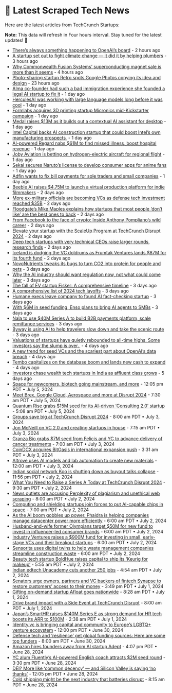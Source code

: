 
# 📰 Latest Scraped Tech News

Here are the latest articles from TechCrunch Startups:

**Note:** This data will refresh in Four hours interval. Stay tuned for the latest updates! 🔄
- [There’s always something happening to OpenAI’s board](https://techcrunch.com/podcast/theres-always-something-happening-to-openais-board/) - 2 hours ago
- [A startup set out to fight climate change — it did it by helping plumbers](https://techcrunch.com/2024/07/12/a-startup-set-out-to-fight-climate-change-it-did-it-by-helping-plumbers/) - 3 hours ago
- [Why Commonwealth Fusion Systems’ superconducting magnet sale is more than it seems](https://techcrunch.com/2024/07/12/lets-not-kick-down-the-ladder-commonwealth-fusion-systems-shares-its-secret-sauce/) - 4 hours ago
- [Photo-sharing startup Retro spots Google Photos copying its idea and design](https://techcrunch.com/2024/07/11/photo-sharing-startup-retro-spots-google-photos-copying-its-idea-and-design/) - 23 hours ago
- [Alma co-founder had such a bad immigration experience she founded a legal AI startup to fix it](https://techcrunch.com/2024/07/11/immigration-visa-alma-law/) - 1 day ago
- [HerculesAI was working with large language models long before it was cool](https://techcrunch.com/2024/07/11/herculesai-has-been-working-with-llms-long-before-it-was-cool/) - 1 day ago
- [Formlabs acquires 3D printing startup Micronics mid-Kickstarter campaign](https://techcrunch.com/2024/07/11/formlabs-acquires-3d-printing-startup-micronics-mid-kickstarter-campaign/) - 1 day ago
- [Medal raises $13M as it builds out a contextual AI assistant for desktop](https://techcrunch.com/2024/07/11/medal-raises-13m-as-it-builds-out-a-new-ai-platform-for-desktop/) - 1 day ago
- [Intel Capital backs AI construction startup that could boost Intel’s own manufacturing prospects ](https://techcrunch.com/2024/07/11/intel-capital-backs-ai-construction-startup-that-could-boost-intels-own-manufacturing-prospects/) - 1 day ago
- [AI-powered Regard nabs $61M to find missed illness, boost hospital revenue](https://techcrunch.com/2024/07/11/ai-powered-regard-nabs-61m-to-find-missed-illness-boost-hospital-revenue/) - 1 day ago
- [Joby Aviation is betting on hydrogen-electric aircraft for regional flight](https://techcrunch.com/2024/07/11/joby-aviation-is-betting-on-hydrogen-electric-aircraft-for-regional-flight/) - 1 day ago
- [Sekai secures Naruto’s license to develop consumer apps for anime fans](https://techcrunch.com/2024/07/11/sekai-secures-narutos-license-to-develop-consumer-apps-for-anime-fans/) - 1 day ago
- [Adfin wants to fix bill payments for sole traders and small companies](https://techcrunch.com/2024/07/10/adfin-wants-to-fix-bill-payments-for-tradespeople-lawyers-and-small-companies/) - 1 day ago
- [Beeble AI raises $4.75M to launch a virtual production platform for indie filmmakers](https://techcrunch.com/2024/07/10/beeble-ai-raises-4-75m-to-launch-a-virtual-production-platform-for-indie-filmmakers/) - 2 days ago
- [More ex-military officials are becoming VCs as defense tech investment reached $35B](https://techcrunch.com/2024/07/10/ex-military-officials-becoming-vcs-defense-tech-investment-reached-35-billion/) - 2 days ago
- [Floodgate’s Mike Maples explains how startups that most people ‘don’t like’ are the best ones to back](https://techcrunch.com/podcast/floodgates-mike-maples-explains-how-startups-that-most-people-dont-like-are-the-best-ones-to-back/) - 2 days ago
- [From Facebook to the face of crypto: Inside Anthony Pompliano’s wild career](https://techcrunch.com/2024/07/10/facebook-to-face-of-crypto-anthony-pompliano-wild-career/) - 2 days ago
- [Elevate your startup with the ScaleUp Program at TechCrunch Disrupt 2024](https://techcrunch.com/2024/07/10/elevate-your-startup-with-the-scaleup-program-at-techcrunch-disrupt-2024/) - 2 days ago
- [Deep tech startups with very technical CEOs raise larger rounds, research finds](https://techcrunch.com/2024/07/09/now-theres-a-deep-tech-hardware-napkin-with-concrete-advice-for-european-founders/) - 2 days ago
- [Iceland is dodging the VC doldrums as Frumtak Ventures lands $87M for its fourth fund](https://techcrunch.com/2024/07/09/frumtak-ventures-87-million-fund-confirms-icelands-global-ambitions/) - 2 days ago
- [NovoNutrients tweaks its bugs to turn CO2 into protein for people and pets](https://techcrunch.com/2024/07/09/novonutrients-tweaks-its-bugs-to-turn-co2-into-protein-for-people-and-pets/) - 3 days ago
- [Why the AI industry should want regulation now, not what could come later](https://techcrunch.com/podcast/why-the-ai-industry-should-want-regulation-now-not-what-could-come-later/) - 3 days ago
- [The fall of EV startup Fisker: A comprehensive timeline](https://techcrunch.com/2024/07/09/the-fall-of-ev-startup-fisker-a-comprehensive-timeline/) - 3 days ago
- [A comprehensive list of 2024 tech layoffs](https://techcrunch.com/2024/07/09/tech-layoffs-2024-list/) - 3 days ago
- [Humane execs leave company to found AI fact-checking startup](https://techcrunch.com/2024/07/09/humane-execs-leave-company-to-found-ai-fact-checking-startup/) - 3 days ago
- [With $6M in seed funding, Enso plans to bring AI agents to SMBs](https://techcrunch.com/2024/07/09/with-6m-in-seed-funding-enso-plans-to-bring-ai-agents-to-smbs/) - 3 days ago
- [Nala to use $40M Series A to build B2B payments platform, scale remittance services](https://techcrunch.com/2024/07/09/nala-series-a/) - 3 days ago
- [Byway is using AI to help travelers slow down and take the scenic route](https://techcrunch.com/2024/07/09/byway-is-using-ai-to-help-travellers-slow-down-and-take-the-scenic-route/) - 3 days ago
- [Valuations of startups have quietly rebounded to all-time highs. Some investors say the slump is over. ](https://techcrunch.com/2024/07/08/valuations-of-startups-have-quietly-rebounded-to-all-time-highs-some-investors-say-the-slump-is-over/) - 4 days ago
- [A new trend for seed VCs and the scariest part about OpenAI’s data breach](https://techcrunch.com/podcast/a-new-trend-for-seed-vcs-and-the-scariest-part-about-openais-data-breach/) - 4 days ago
- [Tembo capitalizes on the database boom and lands new cash to expand](https://techcrunch.com/2024/07/08/database-startup-tembo-lands-new-cash-to-expand/) - 4 days ago
- [Investors chase wealth tech startups in India as affluent class grows](https://techcrunch.com/2024/07/07/investors-chase-wealthtech-startups-in-india-as-affluent-class-grows/) - 5 days ago
- [Space for newcomers, biotech going mainstream, and more](https://techcrunch.com/2024/07/05/space-for-newcomers-biotech-going-mainstream-and-more/) - 12:05 pm PDT • July 5, 2024
- [Meet Brex, Google Cloud, Aerospace and more at Disrupt 2024](https://techcrunch.com/2024/07/05/meet-these-partners-at-disrupt-2024/) - 7:30 am PDT • July 5, 2024
- [Quantum Rise grabs $15M seed for its AI-driven ‘Consulting 2.0’ startup](https://techcrunch.com/2024/07/05/quantum-rise-grabs-15m-seed-for-its-ai-driven-consulting-2-0-startup/) - 5:08 am PDT • July 5, 2024
- [Groups save big at TechCrunch Disrupt 2024](https://techcrunch.com/2024/07/03/groups-save-big-at-techcrunch-disrupt-2024/) - 8:00 am PDT • July 3, 2024
- [Jon McNeill on VC 2.0 and creating startups in house](https://techcrunch.com/podcast/jon-mcneill-on-vc-2-0-and-creating-startups-in-house/) - 7:15 am PDT • July 3, 2024
- [Granza Bio grabs $7M seed from Felicis and YC to advance delivery of cancer treatments](https://techcrunch.com/2024/07/03/granza-bio-grabs-7m-seed-from-felicis-and-yc-to-advance-delivery-of-cancer-treatments/) - 7:00 am PDT • July 3, 2024
- [CoinDCX acquires BitOasis in international expansion push](https://techcrunch.com/2024/07/03/coindcx-acquires-bitoasis-in-international-expansion-push/) - 3:31 am PDT • July 3, 2024
- [Altrove uses AI models and lab automation to create new materials](https://techcrunch.com/2024/07/03/altrove-uses-ai-models-and-lab-automation-to-create-new-materials/) - 12:00 am PDT • July 3, 2024
- [Indian social network Koo is shutting down as buyout talks collapse](https://techcrunch.com/2024/07/02/indian-social-network-koo-to-shut-down/) - 11:56 pm PDT • July 2, 2024
- [What You Need to Raise a Series A Today at TechCrunch Disrupt 2024](https://techcrunch.com/2024/07/02/what-you-need-to-raise-a-series-a-today-at-techcrunch-disrupt-2024/) - 9:30 am PDT • July 2, 2024
- [News outlets are accusing Perplexity of plagiarism and unethical web scraping](https://techcrunch.com/2024/07/02/news-outlets-are-accusing-perplexity-of-plagiarism-and-unethical-web-scraping/) - 8:00 am PDT • July 2, 2024
- [Computing and shielding startups join forces to put AI-capable chips in space](https://techcrunch.com/2024/07/02/computing-and-shielding-startups-join-forces-to-put-ai-capable-chips-in-space/) - 7:00 am PDT • July 2, 2024
- [As the AI boom gobbles up power, Phaidra is helping companies manage datacenter power more efficiently](https://techcrunch.com/2024/07/02/phaidras-ai-helps-manage-data-center-energy-consumption/) - 6:00 am PDT • July 2, 2024
- [Husband-and-wife former Olympians target $50M for new fund to invest in influencer-led consumer brands](https://techcrunch.com/2024/07/02/samyr-laine-freedom-trail-capital-venture-capital/) - 6:00 am PDT • July 2, 2024
- [Industry Ventures raises a $900M fund for investing in small, early-stage VCs and their breakout startups](https://techcrunch.com/2024/07/02/industry-ventures-raises-a-900m-fund-for-investing-in-small-early-stage-vcs-and-their-breakout-startups/) - 6:00 am PDT • July 2, 2024
- [Sensorita uses digital twins to help waste management companies streamline construction waste](https://techcrunch.com/2024/07/02/sensorita-uses-digital-twins-to-help-waste-management-companies-streamline-construction-waste/) - 6:00 am PDT • July 2, 2024
- [Beauty tech startup BoldHue raises capital to ship its ‘Keurig for makeup’](https://techcrunch.com/2024/07/02/boldhue-beauty-tech-startup-seed-funding/) - 5:55 am PDT • July 2, 2024
- [Indian edtech Unacademy cuts another 250 jobs](https://techcrunch.com/2024/07/02/indian-edtech-unacademy-cuts-another-250-jobs/) - 4:54 am PDT • July 2, 2024
- [Senators urge owners, partners and VC backers of fintech Synapse to restore customers’ access to their money](https://techcrunch.com/2024/07/01/senators-urge-synapses-owners-partners-and-vc-funders-to-restore-customers-access-to-their-money/) - 3:49 pm PDT • July 1, 2024
- [Gifting on-demand startup Afloat goes nationwide](https://techcrunch.com/2024/07/01/gifting-on-demand-delivery-app-afloat/) - 8:28 am PDT • July 1, 2024
- [Drive brand impact with a Side Event at TechCrunch Disrupt](https://techcrunch.com/2024/07/01/drive-brand-impact-with-side-event-at-techcrunch-disrupt/) - 8:00 am PDT • July 1, 2024
- [Japan’s SmartHR raises $140M Series E as strong demand for HR tech boosts its ARR to $100M](https://techcrunch.com/2024/07/01/japans-smarthr-raises-140m-series-e-as-strong-demand-for-hr-tech-boosts-its-arr-to-100m/) - 2:38 am PDT • July 1, 2024
- [Identity.vc is bringing capital and community to Europe’s LGBTQ+ venture ecosystem](https://techcrunch.com/2024/06/30/identity-vc-is-bringing-capital-and-community-to-europes-lgbtq-venture-ecosystem/) - 12:00 pm PDT • June 30, 2024
- [Defense tech and ‘resilience’ get global funding sources: Here are some top funders](https://techcrunch.com/2024/06/30/defense-tech-and-resilience-get-global-funding-sources-here-are-some-top-funders/) - 8:00 am PDT • June 30, 2024
- [Amazon hires founders away from AI startup Adept](https://techcrunch.com/2024/06/28/amazon-hires-founders-away-from-ai-startup-adept/) - 4:07 pm PDT • June 28, 2024
- [YC alum Fluently’s AI-powered English coach attracts $2M seed round](https://techcrunch.com/2024/06/28/yc-alum-fluentlys-ai-powered-english-coach-attracts-2m-seed-round/) - 3:30 pm PDT • June 28, 2024
- [DEI? More like ‘common decency’ — and Silicon Valley is saying ‘no thanks’](https://techcrunch.com/2024/06/28/dei-more-like-common-decency-and-silicon-valley-is-saying-no-thanks/) - 12:05 pm PDT • June 28, 2024
- [Cold shipping might be the next industry that batteries disrupt](https://techcrunch.com/2024/06/28/cold-shipping-might-be-the-next-industry-that-batteries-disrupt/) - 8:15 am PDT • June 28, 2024